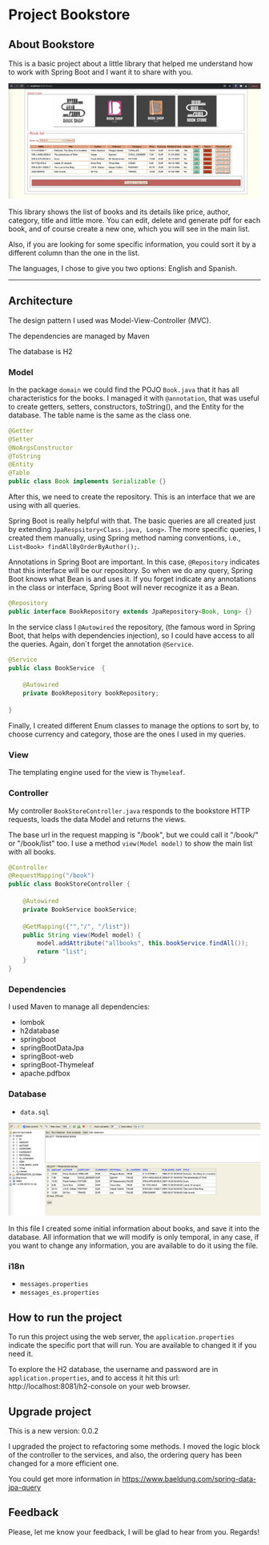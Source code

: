 # Project Bookstore
## About Bookstore

This is a basic project about a little library that helped me understand how to work with Spring Boot and I want it to share with you.

![BookStore list screenShoot](BoosStore.png)

This library shows the list of books and its details like price, author, category, title and little more. 
You can edit, delete and generate pdf for each book, and of course create a new one, which you will see in the main list.

Also, if you are looking for some specific information, you could sort it by a different column than the one in the list.

The languages, I chose to give you two options: English and Spanish.

---

## Architecture

The design pattern I used was Model-View-Controller (MVC).

The dependencies are managed by Maven

The database is H2

### Model
  
In the package `domain` we could find the POJO `Book.java` that it has all characteristics for the books.
I managed it with `@annotation`, that was useful to create getters, setters, constructors, toString(), and the Entity for the database.
The table name is the same as the class one.

```Java
@Getter
@Setter
@NoArgsConstructor
@ToString
@Entity
@Table
public class Book implements Serializable {}
```
After this, we need to create the repository. This is an interface that we are using with all queries. 

Spring Boot is really helpful with that. The basic queries are all created just by extending `JpaRespsitory<Class.java, Long>`. The more specific queries, I created them manually, using Spring method naming conventions, i.e., `List<Book> findAllByOrderByAuthor();`.

Annotations in Spring Boot are important. In this case, `@Repository` indicates that this interface will be our repository. So when we do any query, Spring Boot knows what Bean is and uses it. If you forget indicate any annotations in the class or interface, Spring Boot will never recognize it as a Bean.

```Java
@Repository
public interface BookRepository extends JpaRepository<Book, Long> {}
```

In the service class I  `@Autowired` the repository, (the famous word in Spring Boot, that helps with dependencies injection), so  I could have access to all the queries.
Again, don´t forget the annotation `@Service`.

```Java
@Service
public class BookService  {

    @Autowired
    private BookRepository bookRepository;
    
}
```

Finally, I created different Enum classes to manage the options to sort by, to choose currency and category, those are the ones I used in my queries.

### View

The templating engine used for the view is `Thymeleaf`. 


### Controller

My controller `BookStoreController.java` responds to the bookstore HTTP requests, loads the data Model and returns the views.

The base url in the request mapping is "/book", but we could call it "/book/" or "/book/list" too.
I use a method `view(Model model)` to show the main list with all books.

```Java
@Controller
@RequestMapping("/book")
public class BookStoreController {

    @Autowired
    private BookService bookService;
    
    @GetMapping({"","/", "/list"})
    public String view(Model model) {
        model.addAttribute("allbooks", this.bookService.findAll());
        return "list";
    }
}
```

### Dependencies

I used Maven to manage all dependencies:
- lombok
- h2database
- springboot
- springBootDataJpa
- springBoot-web
- springBoot-Thymeleaf
- apache.pdfbox
 
### Database

 - `data.sql`

![H2 Database BookStore screenShoot](H2databaseBookStore.png) 

 In this file I created some initial information about books, and save it into the database. 
 All information that we will modify is only temporal, in any case, if you want to change any information, you are available to do it using the file.

### i18n

- `messages.properties`
- `messages_es.properties`

## How to run the project

To run this project using the web server, the `application.properties` indicate the specific port that will run.
You are available to changed it if you need it.


To explore the H2 database, the username and password are in `application.properties`, and to access it hit this url: http://localhost:8081/h2-console on your web browser.

## Upgrade project

This is a new version: 0.0.2

I upgraded the project to refactoring some methods. I moved the logic block of the controller to the services, and also, the ordering query has been changed for a more efficient one. 

You could get more information in https://www.baeldung.com/spring-data-jpa-query


## Feedback

Please, let me know your feedback, I will be glad to hear from you. Regards!
